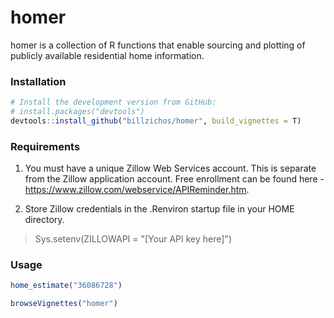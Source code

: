 # homer

homer is a collection of R functions that enable sourcing and plotting of
publicly available residential home information.

### Installation

```r
# Install the development version from GitHub:
# install.packages("devtools")
devtools::install_github("billzichos/homer", build_vignettes = T)
```

### Requirements

1. You must have a unique Zillow Web Services account.  This is separate from the
Zillow application account.  Free enrollment can be found here -
https://www.zillow.com/webservice/APIReminder.htm.

2. Store Zillow credentials in the .Renviron startup file in your HOME directory.

> Sys.setenv(ZILLOWAPI = "[Your API key here]")

### Usage

```r
home_estimate("36086728")

browseVignettes("homer")
```
